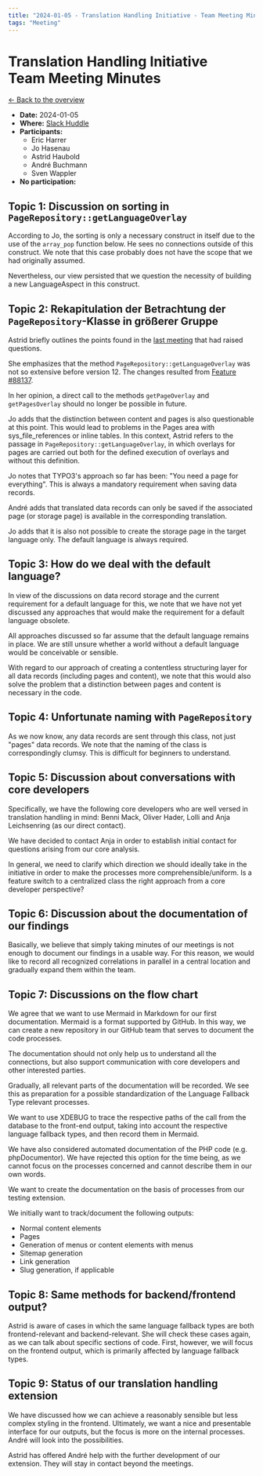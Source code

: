 ```yaml
---
title: "2024-01-05 - Translation Handling Initiative - Team Meeting Minutes"
tags: "Meeting"
---
```


# Translation Handling Initiative<br>Team Meeting Minutes

[← Back to the overview](https://notes.typo3.org/s/f3ae8fZSD)

- **Date:** 2024-01-05<br>
- **Where:** [Slack Huddle](https://app.slack.com/huddle/T024TUMLZ/C05D7UF1L8M)
- **Participants:**
  - Eric Harrer
  - Jo Hasenau
  - Astrid Haubold
  - André Buchmann
  - Sven Wappler
- **No participation:**

## Topic 1: Discussion on sorting in `PageRepository::getLanguageOverlay`

According to Jo, the sorting is only a necessary construct in itself due to the use of the `array_pop` function below. He sees no connections outside of this construct. We note that this case probably does not have the scope that we had originally assumed.

Nevertheless, our view persisted that we question the necessity of building a new LanguageAspect in this construct.

## Topic 2: Rekapitulation der Betrachtung der `PageRepository`-Klasse in größerer Gruppe

Astrid briefly outlines the points found in the [last meeting](https://notes.typo3.org/s/8gjJkDDt_) that had raised questions.

She emphasizes that the method `PageRepository::getLanguageOverlay` was not so extensive before version 12. The changes resulted from [Feature #88137](https://docs.typo3.org/c/typo3/cms-core/main/en-us/Changelog/12.2/Feature-88137-Multi-levelFallbackForContentInFrontendRendering.html?highlight=fallback%20chain).

In her opinion, a direct call to the methods `getPageOverlay` and `getPagesOverlay` should no longer be possible in future.

Jo adds that the distinction between content and pages is also questionable at this point. This would lead to problems in the Pages area with sys_file_references or inline tables. In this context, Astrid refers to the passage in `PageRepository::getLanguageOverlay`, in which overlays for pages are carried out both for the defined execution of overlays and without this definition.

Jo notes that TYPO3's approach so far has been: "You need a page for everything". This is always a mandatory requirement when saving data records.

André adds that translated data records can only be saved if the associated page (or storage page) is available in the corresponding translation.

Jo adds that it is also not possible to create the storage page in the target language only. The default language is always required.

## Topic 3: How do we deal with the default language?

In view of the discussions on data record storage and the current requirement for a default language for this, we note that we have not yet discussed any approaches that would make the requirement for a default language obsolete.

All approaches discussed so far assume that the default language remains in place. We are still unsure whether a world without a default language would be conceivable or sensible.

With regard to our approach of creating a contentless structuring layer for all data records (including pages and content), we note that this would also solve the problem that a distinction between pages and content is necessary in the code.

## Topic 4: Unfortunate naming with `PageRepository`

As we now know, any data records are sent through this class, not just "pages" data records. We note that the naming of the class is correspondingly clumsy. This is difficult for beginners to understand.

## Topic 5: Discussion about conversations with core developers

Specifically, we have the following core developers who are well versed in translation handling in mind: Benni Mack, Oliver Hader, Lolli and Anja Leichsenring (as our direct contact).

We have decided to contact Anja in order to establish initial contact for questions arising from our core analysis.

In general, we need to clarify which direction we should ideally take in the initiative in order to make the processes more comprehensible/uniform. Is a feature switch to a centralized class the right approach from a core developer perspective?

## Topic 6: Discussion about the documentation of our findings

Basically, we believe that simply taking minutes of our meetings is not enough to document our findings in a usable way. For this reason, we would like to record all recognized correlations in parallel in a central location and gradually expand them within the team.

## Topic 7: Discussions on the flow chart

We agree that we want to use Mermaid in Markdown for our first documentation. Mermaid is a format supported by GitHub. In this way, we can create a new repository in our GitHub team that serves to document the code processes.

The documentation should not only help us to understand all the connections, but also support communication with core developers and other interested parties.

Gradually, all relevant parts of the documentation will be recorded. We see this as preparation for a possible standardization of the Language Fallback Type relevant processes.

We want to use XDEBUG to trace the respective paths of the call from the database to the front-end output, taking into account the respective language fallback types, and then record them in Mermaid.

We have also considered automated documentation of the PHP code (e.g. phpDocumentor). We have rejected this option for the time being, as we cannot focus on the processes concerned and cannot describe them in our own words.

We want to create the documentation on the basis of processes from our testing extension.

We initially want to track/document the following outputs:

- Normal content elements
- Pages
- Generation of menus or content elements with menus
- Sitemap generation
- Link generation
- Slug generation, if applicable

## Topic 8: Same methods for backend/frontend output?

Astrid is aware of cases in which the same language fallback types are both frontend-relevant and backend-relevant. She will check these cases again, as we can talk about specific sections of code. First, however, we will focus on the frontend output, which is primarily affected by language fallback types.

## Topic 9: Status of our translation handling extension

We have discussed how we can achieve a reasonably sensible but less complex styling in the frontend. Ultimately, we want a nice and presentable interface for our outputs, but the focus is more on the internal processes. André will look into the possibilities.

Astrid has offered André help with the further development of our extension. They will stay in contact beyond the meetings.